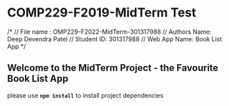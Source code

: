 # COMP229-F2019-MidTerm Test
/* 
// File name : OMP229-F2022-MidTerm-301317988
// Authors Name: Deep Devendra Patel
// Student ID: 301317988
// Web App Name: Book List App
*/

## Welcome to the MidTerm Project - the Favourite Book List App

please use **`npm install`** to install project dependencies

